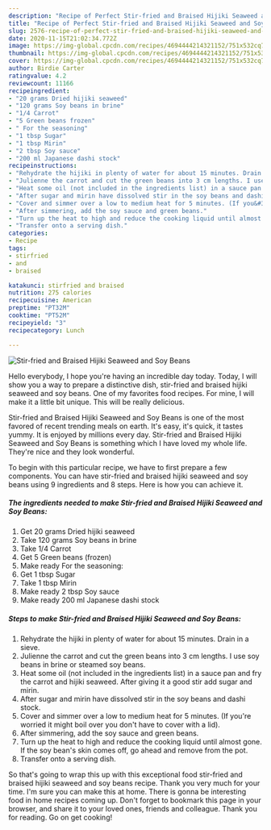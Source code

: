 ```yaml
---
description: "Recipe of Perfect Stir-fried and Braised Hijiki Seaweed and Soy Beans"
title: "Recipe of Perfect Stir-fried and Braised Hijiki Seaweed and Soy Beans"
slug: 2576-recipe-of-perfect-stir-fried-and-braised-hijiki-seaweed-and-soy-beans
date: 2020-11-15T21:02:34.772Z
image: https://img-global.cpcdn.com/recipes/4694444214321152/751x532cq70/stir-fried-and-braised-hijiki-seaweed-and-soy-beans-recipe-main-photo.jpg
thumbnail: https://img-global.cpcdn.com/recipes/4694444214321152/751x532cq70/stir-fried-and-braised-hijiki-seaweed-and-soy-beans-recipe-main-photo.jpg
cover: https://img-global.cpcdn.com/recipes/4694444214321152/751x532cq70/stir-fried-and-braised-hijiki-seaweed-and-soy-beans-recipe-main-photo.jpg
author: Birdie Carter
ratingvalue: 4.2
reviewcount: 11166
recipeingredient:
- "20 grams Dried hijiki seaweed"
- "120 grams Soy beans in brine"
- "1/4 Carrot"
- "5 Green beans frozen"
- " For the seasoning"
- "1 tbsp Sugar"
- "1 tbsp Mirin"
- "2 tbsp Soy sauce"
- "200 ml Japanese dashi stock"
recipeinstructions:
- "Rehydrate the hijiki in plenty of water for about 15 minutes. Drain in a sieve."
- "Julienne the carrot and cut the green beans into 3 cm lengths. I use soy beans in brine or steamed soy beans."
- "Heat some oil (not included in the ingredients list) in a sauce pan and fry the carrot and hijiki seaweed. After giving it a good stir add sugar and mirin."
- "After sugar and mirin have dissolved stir in the soy beans and dashi stock."
- "Cover and simmer over a low to medium heat for 5 minutes. (If you&#39;re worried it might boil over you don&#39;t have to cover with a lid)."
- "After simmering, add the soy sauce and green beans."
- "Turn up the heat to high and reduce the cooking liquid until almost gone. If the soy bean&#39;s skin comes off, go ahead and remove from the pot."
- "Transfer onto a serving dish."
categories:
- Recipe
tags:
- stirfried
- and
- braised

katakunci: stirfried and braised 
nutrition: 275 calories
recipecuisine: American
preptime: "PT32M"
cooktime: "PT52M"
recipeyield: "3"
recipecategory: Lunch

---
```



![Stir-fried and Braised Hijiki Seaweed and Soy Beans](https://img-global.cpcdn.com/recipes/4694444214321152/751x532cq70/stir-fried-and-braised-hijiki-seaweed-and-soy-beans-recipe-main-photo.jpg)

Hello everybody, I hope you're having an incredible day today. Today, I will show you a way to prepare a distinctive dish, stir-fried and braised hijiki seaweed and soy beans. One of my favorites food recipes. For mine, I will make it a little bit unique. This will be really delicious.



Stir-fried and Braised Hijiki Seaweed and Soy Beans is one of the most favored of recent trending meals on earth. It's easy, it's quick, it tastes yummy. It is enjoyed by millions every day. Stir-fried and Braised Hijiki Seaweed and Soy Beans is something which I have loved my whole life. They're nice and they look wonderful.


To begin with this particular recipe, we have to first prepare a few components. You can have stir-fried and braised hijiki seaweed and soy beans using 9 ingredients and 8 steps. Here is how you can achieve it.

<!--inarticleads1-->

##### The ingredients needed to make Stir-fried and Braised Hijiki Seaweed and Soy Beans:

1. Get 20 grams Dried hijiki seaweed
1. Take 120 grams Soy beans in brine
1. Take 1/4 Carrot
1. Get 5 Green beans (frozen)
1. Make ready  For the seasoning:
1. Get 1 tbsp Sugar
1. Take 1 tbsp Mirin
1. Make ready 2 tbsp Soy sauce
1. Make ready 200 ml Japanese dashi stock




<!--inarticleads2-->

##### Steps to make Stir-fried and Braised Hijiki Seaweed and Soy Beans:

1. Rehydrate the hijiki in plenty of water for about 15 minutes. Drain in a sieve.
1. Julienne the carrot and cut the green beans into 3 cm lengths. I use soy beans in brine or steamed soy beans.
1. Heat some oil (not included in the ingredients list) in a sauce pan and fry the carrot and hijiki seaweed. After giving it a good stir add sugar and mirin.
1. After sugar and mirin have dissolved stir in the soy beans and dashi stock.
1. Cover and simmer over a low to medium heat for 5 minutes. (If you&#39;re worried it might boil over you don&#39;t have to cover with a lid).
1. After simmering, add the soy sauce and green beans.
1. Turn up the heat to high and reduce the cooking liquid until almost gone. If the soy bean&#39;s skin comes off, go ahead and remove from the pot.
1. Transfer onto a serving dish.




So that's going to wrap this up with this exceptional food stir-fried and braised hijiki seaweed and soy beans recipe. Thank you very much for your time. I'm sure you can make this at home. There is gonna be interesting food in home recipes coming up. Don't forget to bookmark this page in your browser, and share it to your loved ones, friends and colleague. Thank you for reading. Go on get cooking!
